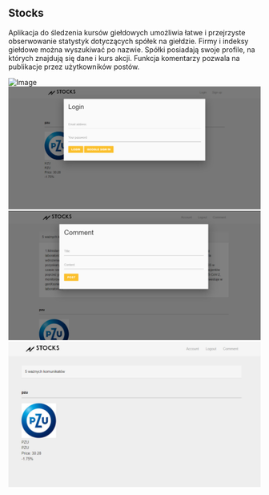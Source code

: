 ## Stocks

Aplikacja do śledzenia kursów giełdowych umożliwia łatwe i przejrzyste obserwowanie statystyk dotyczących spółek na giełdzie. Firmy i indeksy giełdowe można wyszukiwać po nazwie. Spółki posiadają swoje profile, na których znajdują się dane i kurs akcji. Funkcja komentarzy pozwala na publikacje przez użytkowników postów.

![Image](https://i.imgur.com/HYF0qCL.png)
![Image](/logon.PNG)
![Image](/comment.PNG)
![Image](/comments.PNG)
